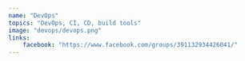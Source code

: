 ```yaml
---
name: "DevOps"
topics: "DevOps, CI, CD, build tools"
image: "devops/devops.png"
links: 
    facebook: "https://www.facebook.com/groups/391132934426041/"
---
```

